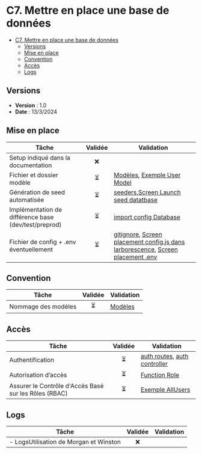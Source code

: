 # C7. Mettre en place une base de données

- [C7. Mettre en place une base de données](#c7-mettre-en-place-une-base-de-données)
  - [Versions](#versions)
  - [Mise en place](#mise-en-place)
  - [Convention](#convention)
  - [Accès](#accès)
  - [Logs](#logs)

## Versions

- **Version** : 1.0
- **Date** : 13/3/2024

## Mise en place

| Tâche                                                | Validée | Validation |
| ---------------------------------------------------- | :-----: | ---------- |
| Setup indiqué dans la documentation                  |   ❌    |            |
| Fichier et dossier modèle                            |   ⏳    |[Modèles](https://github.com/Cynthia-Cyber-Code/NodeJS/tree/70ba3ef0f0994c46ecb428888e0dc23d8be8f3d5/models), [Exemple User Model](https://github.com/Cynthia-Cyber-Code/NodeJS/blob/0033700a12c50bddef73d765e9df0ab0ff790c23/models/user.model.js)|
| Génération de seed automatisée                       |   ⏳    |[seeders](https://github.com/Cynthia-Cyber-Code/NodeJS/tree/0033700a12c50bddef73d765e9df0ab0ff790c23/seeders),[Screen Launch seed datatbase]()|
| Implémentation de différence base (dev/test/preprod) |   ⏳    |[import config Database](https://github.com/Cynthia-Cyber-Code/NodeJS/blob/0033700a12c50bddef73d765e9df0ab0ff790c23/db.js#L6)|
| Fichier de config + .env éventuellement              |   ⏳    |[gitignore](https://github.com/Cynthia-Cyber-Code/NodeJS/blob/0033700a12c50bddef73d765e9df0ab0ff790c23/.gitignore#L2), [Screen placement config.js dans larborescence](), [Screen placement .env]()|

## Convention

| Tâche               | Validée | Validation |
| ------------------- | :-----: | ---------- |
| Nommage des modèles |   ⏳    |[Modèles](https://github.com/Cynthia-Cyber-Code/NodeJS/tree/70ba3ef0f0994c46ecb428888e0dc23d8be8f3d5/models)|

## Accès

| Tâche                                                 | Validée | Validation |
| ----------------------------------------------------- | :-----: | ---------- |
| Authentification                                      |    ⏳    |[auth routes](https://github.com/Cynthia-Cyber-Code/NodeJS/blob/b6d7113d9c4b6d4a97853232cbd793d5b06575f5/routes/auth.route.js), [auth controller](https://github.com/Cynthia-Cyber-Code/NodeJS/blob/b6d7113d9c4b6d4a97853232cbd793d5b06575f5/controllers/auth.controller.js)|
| Autorisation d’accès                                  |   ⏳   |[Function Role](https://github.com/Cynthia-Cyber-Code/NodeJS/blob/b6d7113d9c4b6d4a97853232cbd793d5b06575f5/routes/user.route.js#L9)|
| Assurer le Contrôle d'Accès Basé sur les Rôles (RBAC) |   ⏳    |[Exemple AllUsers](https://github.com/Cynthia-Cyber-Code/NodeJS/blob/b6d7113d9c4b6d4a97853232cbd793d5b06575f5/routes/user.route.js#L22)|

## Logs

| Tâche                                  | Validée | Validation |
| -------------------------------------- | :-----: | ---------- |
| - LogsUtilisation de Morgan et Winston |   ❌    |            |
